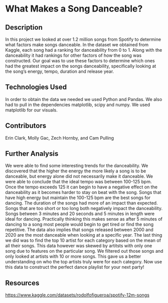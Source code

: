 # What Makes a Song Danceable?

## Description

In this project we looked at over 1.2 million songs from Spotify to determine what factors make songs danceable. In the dataset we obtained from Kaggle, each song had a ranking for danceability from 0 to 1. Along with the danceability it had rankings for other factors of how the song was constructed. Our goal was to use these factors to determine which ones had the greatest impact on the songs danceability, specifically looking at the song’s energy, tempo, duration and release year. 

## Technologies Used

In order to obtain the data we needed we used Python and Pandas. We also had to pull in the dependencies matplotlib, scipy and numpy. We used matplotlib for our visuals.

## Contributors

Erin Clark, Molly Gac, Zech Hornby, and Cam Pulling

## Further Analysis

We were able to find some interesting trends for the danceability. We discovered that the higher the energy the more likely a song is to be danceable, but energy alone did not necessarily make it danceable. We were able to conclude that the ideal tempo was between 100-125 bpm. Once the tempo exceeds 125 it can begin to have a negative effect on the danceability as it becomes harder to stay on beat with the song. Songs that have high energy but maintain the 100-125 bpm are the best songs for dancing. The duration of the songs had more of an impact than expected. Songs that are too short or too long both negatively impact the danceability. Songs between 3 minutes and 20 seconds and 5 minutes in length were ideal for dancing. Practically thinking this makes sense as after 5 minutes of dancing to a song most people would begin to get tired or find the song repetitive. The data also implies that songs released between 2000 and 2020 are the most danceable when looking at a specific year. The last thing we did was to find the top 10 artist for each category based on the mean of all their songs. This data however was skewed by artitsts with only one song due to features on the particular song. We filtered out those songs and only looked at artists with 10 or more songs. This gave us a better understanding on who the top artists truly were for each category. Now use this data to construct the perfect dance playlist for your next party!

## Resources
https://www.kaggle.com/datasets/rodolfofigueroa/spotify-12m-songs
